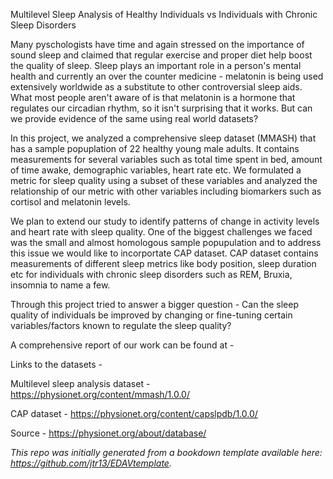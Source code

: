 Multilevel Sleep Analysis of Healthy Individuals vs Individuals with Chronic Sleep Disorders

Many pyschologists have time and again stressed on the importance of sound sleep and claimed that regular exercise and proper diet help boost the quality of sleep. Sleep plays an important role in a person's mental health and currently an over the counter medicine - melatonin is being used extensively worldwide as a substitute to other controversial sleep aids. What most people aren't aware of is that melatonin is a hormone that regulates our circadian rhythm, so it isn't surprising that it works. But can we provide evidence of the same using real world datasets? 

In this project, we analyzed a comprehensive sleep dataset (MMASH) that has a sample popuplation of 22 healthy young male adults. It contains measurements for several variables such as total time spent in bed, amount of time awake, demographic variables, heart rate etc. We formulated a metric for sleep quality using a subset of these variables and analyzed the relationship of our metric with other variables including biomarkers such as cortisol and melatonin levels.

We plan to extend our study to identify patterns of change in activity levels and heart rate with sleep quality. One of the biggest challenges we faced was the small and almost homologous sample popupulation and to address this issue we would like to incorportate CAP dataset. CAP dataset contains measurements of different sleep metrics like body position, sleep duration etc for individuals with chronic sleep disorders such as REM, Bruxia, insomnia to name a few. 

Through this project tried to answer a bigger question - Can the sleep quality of individuals be improved by changing or fine-tuning certain variables/factors known to regulate the sleep quality? 

A comprehensive report of our work can be found at - 


Links to the datasets - 

Multilevel sleep analysis dataset - https://physionet.org/content/mmash/1.0.0/

CAP dataset - https://physionet.org/content/capslpdb/1.0.0/

Source - https://physionet.org/about/database/

*This repo was initially generated from a bookdown template available here: https://github.com/jtr13/EDAVtemplate.*	
